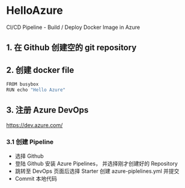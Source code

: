 # HelloAzure
CI/CD Pipeline - Build / Deploy Docker Image in Azure

## 1. 在 Github 创建空的 git repository 

## 2. 创建 docker file
``` bash
FROM busybox
RUN echo "Hello Azure" 
```

## 3. 注册 Azure DevOps
https://dev.azure.com/
### 3.1 创建 Pipeline 
- 选择 Github
- 登陆 Github 安装 Azure Pipelines， 并选择刚才创建好的 Repository
- 跳转至 DevOps 页面后选择 Starter 创建 azure-piplelines.yml 并提交
- Commit 本地代码
